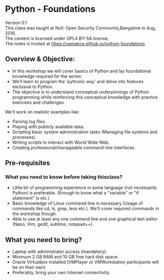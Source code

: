 #  Python - Foundations


Version 0.1 <br>
This class was taught at Null: Open Security Community,Bangalore in Aug, 2016. <br>
The content is licensed under GPL4 BY-SA license. <br>
The notes is hosted at https://yamakira.github.io/python-foundations. <br>


## Overview & Objective:

* In this workshop we will cover basics of Python and lay foundational knowledge required for the series:
* We'll learn to program the 'pythonic way' and delve into features exclusive to Python.
* The objective is to understand conceptual underpinnings of Python programming while reinforcing this conceptual knowledge with practice exercises and challenges.

We'll work on realistic examples like:

* Parsing log files.
* Playing with publicly available data.
* Scripting basic system administration tasks (Managing file systems and processes).
* Writing scripts to interact with World Wide Web.
* Creating professional/manageable command-line interfaces.

## Pre-requisites


### What you need to know before taking thisclass?

* Little bit of programming experience in some language (not necessarily Python) is preferable. (Enough to know what a "variable" or "if statement" is etc.)
* Basic knowledge of Linux command-line is necessary (Usage of commands like cd, ls, grep, less etc.). We'll cover required commands in the workshop though.
* Able to use at least any one command line and one graphical text editor (Nano, Vim, gedit, sublime, notepad++).

## What you need to bring?

* Laptop with administrator access (mandatory).
* Minimum 2 GB RAM and 10 GB free hard disk space.
* Oracle Virtualbox installed (VMPlayer or VMWorkstation participants will be on their own)
* Preferably, bring your own Internet connectivity.
